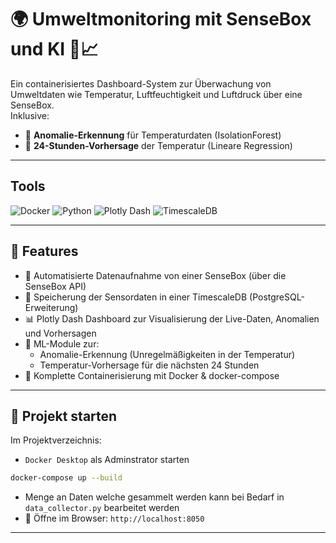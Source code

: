 # 🌍 Umweltmonitoring mit SenseBox und KI 🤖📈

Ein containerisiertes Dashboard-System zur Überwachung von Umweltdaten wie Temperatur, Luftfeuchtigkeit und Luftdruck über eine SenseBox.  
Inklusive:

- 🚨 **Anomalie-Erkennung** für Temperaturdaten (IsolationForest)
- 🔮 **24-Stunden-Vorhersage** der Temperatur (Lineare Regression)
---
## Tools
![Docker](https://img.shields.io/badge/Docker-2496ED?logo=docker&logoColor=white)
![Python](https://img.shields.io/badge/Python-3776AB?logo=python&logoColor=white)
![Plotly Dash](https://img.shields.io/badge/Plotly%20Dash-3F4F75?logo=plotly&logoColor=white)
![TimescaleDB](https://img.shields.io/badge/TimescaleDB-ffaa00?logo=postgresql&logoColor=white)

---

## 🔧 Features

- 📡 Automatisierte Datenaufnahme von einer SenseBox (über die SenseBox API)
- 💾 Speicherung der Sensordaten in einer TimescaleDB (PostgreSQL-Erweiterung)
- 📊 Plotly Dash Dashboard zur Visualisierung der Live-Daten, Anomalien und Vorhersagen
- 🧠 ML-Module zur:
  - Anomalie-Erkennung (Unregelmäßigkeiten in der Temperatur)
  - Temperatur-Vorhersage für die nächsten 24 Stunden
- 🐳 Komplette Containerisierung mit Docker & docker-compose

---


## 🚀 Projekt starten

Im Projektverzeichnis:

- `Docker Desktop` als Adminstrator starten
```bash
docker-compose up --build
```
- Menge an Daten welche gesammelt werden kann bei Bedarf in `data_collector.py` bearbeitet werden
- 🔗 Öffne im Browser: `http://localhost:8050`
  
---
